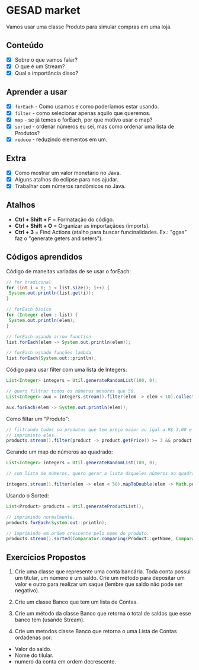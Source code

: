 # GESAD market

Vamos usar uma classe Produto para simular compras em uma loja.

## Conteúdo

- [X] Sobre o que vamos falar?
- [x] O que é um Stream?
- [x] Qual a importância disso?

## Aprender a usar

- [x] `forEach` - Como usamos e como poderiamos estar usando.
- [x] `filter` - como selecionar apenas aquilo que queremos.
- [x] `map` - se já temos o forEach, por que motivo usar o map?
- [x] `sorted` - ordenar números eu sei, mas como ordenar uma lista de Produtos?
- [x] `reduce` - reduzindo elementos em um.

## Extra

- [x] Como mostrar um valor monetário no Java.
- [x] Alguns atalhos do eclipse para nos ajudar.
- [x] Trabalhar com números randômicos no Java.

## Atalhos

- __Ctrl + Shift + F__ = Formatação do código.
- __Ctrl + Shift + O__ = Organizar as importaçãoes (imports).
- __Ctrl + 3__ = Find Actions (atalho para buscar funcinalidades. Ex.: "ggas" faz o "generate geters and seters").

## Códigos aprendidos

Código de maneitas variadas de se usar o forEach:

``` java
// for tradiconal
for (int i = 0; i < list.size(); i++) {
 System.out.println(list.get(i));
}

// forEach básico
for (Integer elem : list) {
 System.out.println(elem);
}

// forEach usando arrow function
list.forEach(elem -> System.out.println(elem));

// forEach usnado funções lambda
list.forEach(System.out::println);

```

Código para usar filter com uma lista de Integers:

``` java
List<Integer> integers = Util.generateRandomList(100, 0);

// quero filtrar todos os números menores que 50.
List<Integer> aux = integers.stream().filter(elem -> elem < 10).collect(Collectors.toList());

aux.forEach(elem -> System.out.println(elem));
```

Como filtar um "Produto":

``` java
// filtrando todos so produtos que tem preço maior ou igal a R$ 3,00 e
// impriminto eles.
products.stream().filter(product -> product.getPrice() >= 3 && product.getPrice() < 5).forEach(product -> System.out.println(product));

```

Gerando um map de números ao quadrado:

``` java
List<Integer> integers = Util.generateRandomList(100, 0);

// com lista de números, quero gerar a lista daqueles números ao quadrado.

integers.stream().filter(elem -> elem < 50).mapToDouble(elem -> Math.pow(elem, 2)).forEach(elem -> System.out.println(elem));

```

Usando o Sorted:

``` java
List<Product> products = Util.generateProductList();

// imprimindo normalmente.
products.forEach(System.out::println);

// imprimindo em ordem crescente pelo nome do produto.
products.stream().sorted(Comparator.comparing(Product::getName, Comparator.reverseOrder())).forEach(System.out::println);
```

## Exercícios Propostos

1. Crie uma classe que represente uma conta bancária. Toda conta possui um titular, um número e um saldo. Crie um método para depositar um valor e outro para realizar um saque (lembre que saldo não pode ser negativo).

2. Crie um classe Banco que tem um lista de Contas.

3. Crie um método da classe Banco que retorna o total de saldos que esse banco tem (usando Stream).

4. Crie um metodos classe Banco que retorna o uma Lista de Contas ordadenas por:

- Valor do saldo.
- Nome do tilular.
- numero da conta em ordem decrescente.
